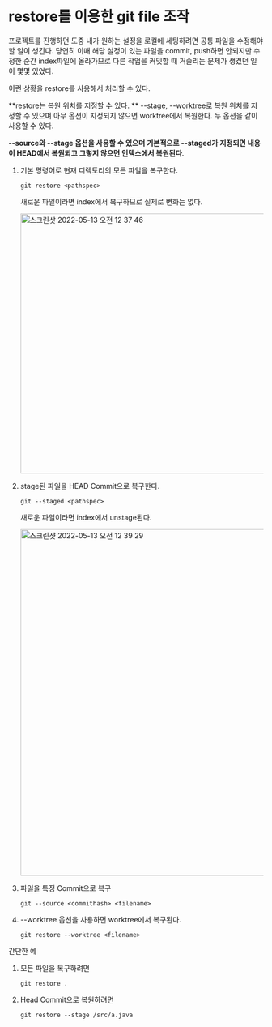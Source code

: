 # restore를 이용한 git file 조작

프로젝트를 진행하던 도중 내가 원하는 설정을 로컬에 세팅하려면 공통 파일을 수정해야할 일이 생긴다. 당연히 이때 해당 설정이 있는 파일을 commit, push하면 안되지만 수정한 순간 index파일에 올라가므로 다른 작업을 커밋할 때 거슬리는 문제가 생겼던 일이 몇몇 있었다.

이런 상황을 restore를 사용해서 처리할 수 있다. 

**restore는 복원 위치를 지정할 수 있다. ** --stage, --worktree로 복원 위치를 지정할 수 있으며 아무 옵션이 지정되지 않으면 worktree에서 복원한다. 두 옵션을 같이 사용할 수 있다.

**--source와 --stage 옵션을 사용할 수 있으며 기본적으로 --staged가 지정되면 내용이 HEAD에서 복원되고 그렇지 않으면 인덱스에서 복원된다**.

1. 기본 명령어로 현재 디렉토리의 모든 파일을 복구한다.

   ```shell
   git restore <pathspec>
   ```

   새로운 파일이라면 index에서 복구하므로 실제로 변화는 없다.

   <img width="513" alt="스크린샷 2022-05-13 오전 12 37 46" src="https://user-images.githubusercontent.com/68282095/168114192-95d560bb-6b01-4490-b56b-6fe9f5d39f1b.png">

2. stage된 파일을 HEAD Commit으로 복구한다.

   ```shell
   git --staged <pathspec> 
   ```

   새로운 파일이라면 index에서 unstage된다.

   <img width="684" alt="스크린샷 2022-05-13 오전 12 39 29" src="https://user-images.githubusercontent.com/68282095/168114463-1b985263-0e7c-4ba7-94cf-a356aa79eb2a.png">

3. 파일을 특정 Commit으로 복구

   ```shell
   git --source <commithash> <filename>
   ```

4. --worktree 옵션을 사용하면 worktree에서 복구된다.

   ```shell
   git restore --worktree <filename>
   ```

간단한 예

1. 모든 파일을 복구하려면

   ```shell
   git restore . 
   ```

2. Head Commit으로 복원하려면

   ```shell
   git restore --stage /src/a.java
   ```